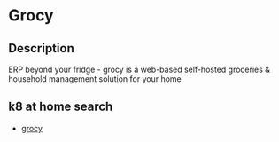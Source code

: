 # Grocy

## Description

ERP beyond your fridge - grocy is a web-based self-hosted groceries & household management solution for your home

## k8 at home search

- [grocy](https://nanne.dev/k8s-at-home-search/#/grocy)
